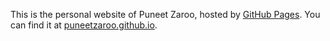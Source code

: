 This is the personal website of Puneet Zaroo, hosted by [GitHub Pages](http://pages.github.com). You can find it at [puneetzaroo.github.io](http://puneetzaroo.github.io
).
